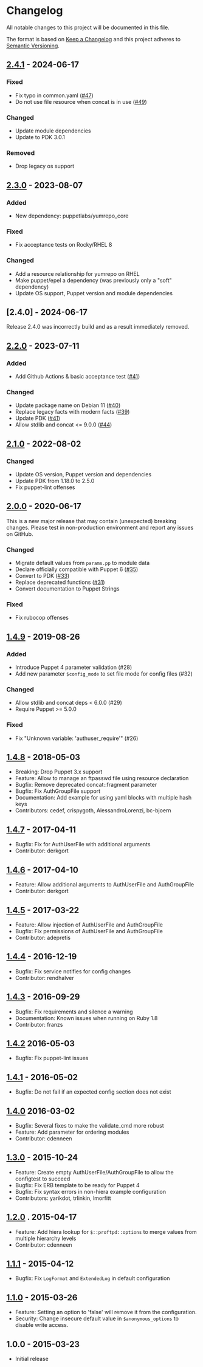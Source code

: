 # Changelog
All notable changes to this project will be documented in this file.

The format is based on [Keep a Changelog](http://keepachangelog.com/en/1.0.0/)
and this project adheres to [Semantic Versioning](http://semver.org/spec/v2.0.0.html).

## [2.4.1] - 2024-06-17

### Fixed
* Fix typo in common.yaml ([#47])
* Do not use file resource when concat is in use ([#49])

### Changed
* Update module dependencies
* Update to PDK 3.0.1

### Removed
* Drop legacy os support

## [2.3.0] - 2023-08-07

### Added
* New dependency: puppetlabs/yumrepo_core

### Fixed
* Fix acceptance tests on Rocky/RHEL 8

### Changed
* Add a resource relationship for yumrepo on RHEL
* Make puppet/epel a dependency (was previously only a "soft" dependency)
* Update OS support, Puppet version and module dependencies

## [2.4.0] - 2024-06-17
Release 2.4.0 was incorrectly build and as a result immediately removed.

## [2.2.0] - 2023-07-11

### Added
* Add Github Actions & basic acceptance test ([#41])

### Changed
* Update package name on Debian 11 ([#40])
* Replace legacy facts with modern facts ([#39])
* Update PDK ([#41])
* Allow stdlib and concat <= 9.0.0 ([#44])

## [2.1.0] - 2022-08-02

### Changed
* Update OS version, Puppet version and dependencies
* Update PDK from 1.18.0 to 2.5.0
* Fix puppet-lint offenses

## [2.0.0] - 2020-06-17
This is a new major release that may contain (unexpected) breaking changes. Please test in non-production environment and report any issues on GitHub.

### Changed
* Migrate default values from `params.pp` to module data
* Declare officially compatible with Puppet 6 ([#35])
* Convert to PDK ([#33])
* Replace deprecated functions ([#31])
* Convert documentation to Puppet Strings

### Fixed
* Fix rubocop offenses

## [1.4.9] - 2019-08-26

### Added
* Introduce Puppet 4 parameter validation (#28)
* Add new parameter `$config_mode` to set file mode for config files (#32)

### Changed
* Allow stdlib and concat deps < 6.0.0  (#29)
* Require Puppet >= 5.0.0

### Fixed
* Fix "Unknown variable: 'authuser_require'" (#26)

## [1.4.8] - 2018-05-03
* Breaking: Drop Puppet 3.x support
* Feature: Allow to manage an ftpasswd file using resource declaration
* Bugfix: Remove deprecated concat::fragment parameter
* Bugfix: Fix AuthGroupFile support
* Documentation: Add example for using yaml blocks with multiple hash keys
* Contributors: cedef, crispygoth, AlessandroLorenzi, bc-bjoern

## [1.4.7] - 2017-04-11
* Bugfix: Fix for AuthUserFile with additional arguments
* Contributor: derkgort

## [1.4.6] - 2017-04-10
* Feature: Allow additional arguments to AuthUserFile and AuthGroupFile
* Contributor: derkgort

## [1.4.5] - 2017-03-22
* Feature: Allow injection of AuthUserFile and AuthGroupFile
* Bugfix: Fix permissions of AuthUserFile and AuthGroupFile
* Contributor: adepretis

## [1.4.4] - 2016-12-19
* Bugfix: Fix service notifies for config changes
* Contributor: rendhalver

## [1.4.3] - 2016-09-29
* Bugfix: Fix requirements and silence a warning
* Documentation: Known issues when running on Ruby 1.8
* Contributor: franzs

## [1.4.2] 2016-05-03
* Bugfix: Fix puppet-lint issues

## [1.4.1] - 2016-05-02
* Bugfix: Do not fail if an expected config section does not exist

## [1.4.0] 2016-03-02
* Bugfix: Several fixes to make the validate_cmd more robust
* Feature: Add parameter for ordering modules
* Contributor: cdenneen

## [1.3.0] - 2015-10-24
* Feature: Create empty AuthUserFile/AuthGroupFile to allow the configtest to succeed
* Bugfix: Fix ERB template to be ready for Puppet 4
* Bugfix: Fix syntax errors in non-hiera example configuration
* Contributors: yarikdot, trlinkin, lmorfitt

## [1.2.0] . 2015-04-17
* Feature: Add hiera lookup for `$::proftpd::options` to merge values from multiple hierarchy levels
* Contributor: cdenneen

## [1.1.1] - 2015-04-12
* Bugfix: Fix `LogFormat` and `ExtendedLog` in default configuration

## [1.1.0] - 2015-03-26
* Feature: Setting an option to 'false' will remove it from the configuration.
* Security: Change insecure default value in `$anonymous_options` to disable write access.

## 1.0.0 - 2015-03-23
* Initial release

[Unreleased]: https://github.com/fraenki/puppet-proftpd/compare/v2.4.1...HEAD
[2.4.1]: https://github.com/fraenki/puppet-proftpd/compare/v2.3.0...v2.4.1
[2.3.0]: https://github.com/fraenki/puppet-proftpd/compare/v2.2.0...v2.3.0
[2.2.0]: https://github.com/fraenki/puppet-proftpd/compare/v2.1.0...v2.2.0
[2.1.0]: https://github.com/fraenki/puppet-proftpd/compare/v2.0.0...v2.1.0
[2.0.0]: https://github.com/fraenki/puppet-proftpd/compare/v1.4.9...v2.0.0
[1.4.9]: https://github.com/fraenki/puppet-proftpd/compare/v1.4.8...v1.4.9
[1.4.8]: https://github.com/fraenki/puppet-proftpd/compare/v1.4.7...v1.4.8
[1.4.7]: https://github.com/fraenki/puppet-proftpd/compare/v1.4.6...v1.4.7
[1.4.6]: https://github.com/fraenki/puppet-proftpd/compare/v1.4.5...v1.4.6
[1.4.5]: https://github.com/fraenki/puppet-proftpd/compare/v1.4.4...v1.4.5
[1.4.4]: https://github.com/fraenki/puppet-proftpd/compare/v1.4.3...v1.4.4
[1.4.3]: https://github.com/fraenki/puppet-proftpd/compare/v1.4.2...v1.4.3
[1.4.2]: https://github.com/fraenki/puppet-proftpd/compare/v1.4.1...v1.4.2
[1.4.1]: https://github.com/fraenki/puppet-proftpd/compare/v1.4.0...v1.4.1
[1.4.0]: https://github.com/fraenki/puppet-proftpd/compare/v1.3.0...v1.4.0
[1.3.0]: https://github.com/fraenki/puppet-proftpd/compare/v1.2.0...v1.3.0
[1.2.0]: https://github.com/fraenki/puppet-proftpd/compare/v1.1.1...v1.2.0
[1.1.1]: https://github.com/fraenki/puppet-proftpd/compare/v1.1.0...v1.1.1
[1.1.0]: https://github.com/fraenki/puppet-proftpd/compare/v1.0.0...v1.1.0
[#49]: https://github.com/fraenki/puppet-proftpd/issues/49
[#47]: https://github.com/fraenki/puppet-proftpd/issues/47
[#44]: https://github.com/fraenki/puppet-proftpd/issues/44
[#41]: https://github.com/fraenki/puppet-proftpd/issues/41
[#40]: https://github.com/fraenki/puppet-proftpd/issues/40
[#39]: https://github.com/fraenki/puppet-proftpd/issues/39
[#35]: https://github.com/fraenki/puppet-proftpd/issues/35
[#33]: https://github.com/fraenki/puppet-proftpd/issues/33
[#32]: https://github.com/fraenki/puppet-proftpd/issues/32
[#31]: https://github.com/fraenki/puppet-proftpd/issues/31
[#29]: https://github.com/fraenki/puppet-proftpd/issues/29
[#28]: https://github.com/fraenki/puppet-proftpd/issues/28
[#26]: https://github.com/fraenki/puppet-proftpd/issues/26
